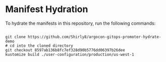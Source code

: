 
# Manifest Hydration

To hydrate the manifests in this repository, run the following commands:

```shell

git clone https://github.com/Shirly8/argocon-gitops-promoter-hydrate-demo
# cd into the cloned directory
git checkout 8597ab136b8fc7ef328d90b5776dd06397b26dee
kustomize build ./user-configuration/production/us-west-1
```